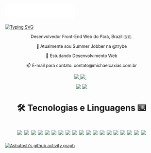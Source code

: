 <img src="header.svg" />

[![Typing SVG](https://readme-typing-svg.herokuapp.com?color=%23EF8AA4&size=25&center=true&vCenter=true&width=1000&lines=%3C+Ol%C3%A1+%F0%9F%91%8B%2C+sou+Michael!+%F0%9F%91%A8%E2%80%8D%F0%9F%92%BB+%2F%3E)](https://git.io/typing-svg)

<p align='center'>
  Desenvolvedor Front-End Web do Pará, Brazil 🇧🇷.
</p>

  <p align='center'>🔭 Atualmente sou Summer Jobber na @trybe</p>
  <p align='center'>🌱 Estudando Desenvolvimento Web</p>
  <p align='center'>📫 E-mail para contato: contato@michaelcaxias.com.br</p>


<p align='center'>
  <a href = "mailto:7michaeel7@gmail.com">
    <img src="https://img.shields.io/badge/Gmail-0D1117?style=for-the-badge&logo=gmail&logoColor=ef8aa4" target="_blank">
  </a>
  <a href="https://www.linkedin.com/in/michaelcaxias/" target="_blank">
    <img src="https://img.shields.io/badge/-Linkedin-0D1117?style=for-the-badge&logo=linkedin&logoColor=ef8aa4" />
  </a>&nbsp;&nbsp;
</p>

<p align='center'>
  <a href="#"><img src="https://github-readme-stats.vercel.app/api?username=michaelcaxias&show_icons=true&include_all_commits=true&count_private=true&theme=react&hide_border=true&bg_color=0D1117&title_color=ff8da4&icon_color=c2f0ff" width="350"></a>
  <img src="https://github-readme-stats.vercel.app/api/top-langs/?username=michaelcaxias&langs_count=10&layout=compact&theme=react&hide_border=true&bg_color=0D1117&title_color=ff8da4&icon_color=eafaff" width="350">
</p>

<h1 align='center'>
  🛠 Tecnologias e Linguagens ⌨ <br/><br/>
  <img src="https://img.shields.io/badge/-python-0D1117?style=for-the-badge&logo=python&logoColor=ef8aa4" />
  <img src="https://img.shields.io/badge/-html5-0D1117?style=for-the-badge&logo=html5&logoColor=ef8aa4" />
  <img src="https://img.shields.io/badge/-css-0D1117?style=for-the-badge&logo=css3&logoColor=ef8aa4" />
  <img src="https://img.shields.io/badge/-sass-0D1117?style=for-the-badge&logo=sass&logoColor=ef8aa4" />
  <img src="https://img.shields.io/badge/-JavaScript-0D1117?style=for-the-badge&logo=JavaScript&logoColor=ef8aa4" />
  <img src="https://img.shields.io/badge/-typescript-0D1117?style=for-the-badge&logo=typescript&logoColor=ef8aa4" />
  <img src="https://img.shields.io/badge/-react%20router-0D1117?style=for-the-badge&logo=react-router&logoColor=ef8aa4" />
  <img src="https://img.shields.io/badge/-react-0D1117?style=for-the-badge&logo=react&logoColor=ef8aa4" />
  <img src="https://img.shields.io/badge/-react%20native-0D1117?style=for-the-badge&logo=react&logoColor=ef8aa4" />
  <img src="https://img.shields.io/badge/-redux-0D1117?style=for-the-badge&logo=redux&logoColor=ef8aa4" />
  <img src="https://img.shields.io/badge/-bootstrap-0D1117?style=for-the-badge&logo=bootstrap&logoColor=ef8aa4" />
  <img src="https://img.shields.io/badge/-jest-0D1117?style=for-the-badge&logo=jest&logoColor=ef8aa4" />
  <img src="https://img.shields.io/badge/-git-0D1117?style=for-the-badge&logo=git&logoColor=ef8aa4" />
  <img src="https://img.shields.io/badge/-linux-0D1117?style=for-the-badge&logo=linux&logoColor=ef8aa4" />
  <img src="https://img.shields.io/badge/-docker-0D1117?style=for-the-badge&logo=docker&logoColor=ef8aa4" />
  <img src="https://img.shields.io/badge/-node.js-0D1117?style=for-the-badge&logo=nodedotjs&logoColor=ef8aa4" />
  <img src="https://img.shields.io/badge/-express.js-0D1117?style=for-the-badge&logo=express&logoColor=ef8aa4" />
  <img src="https://img.shields.io/badge/-mongodb-0D1117?style=for-the-badge&logo=mongodb&logoColor=ef8aa4" />
  <img src="https://img.shields.io/badge/-mysql-0D1117?style=for-the-badge&logo=mysql&logoColor=ef8aa4" />
</h1>

[![Ashutosh's github activity graph](https://activity-graph.herokuapp.com/graph?username=michaelcaxias&custom_title=Michael%20Caxias%27s%20Contribution%20Graph&bg_color=0D1117&color=ff8da4&line=FFFFFF&point=c2f0ff&hide_border=true)](https://github.com/ashutosh00710/github-readme-activity-graph)
